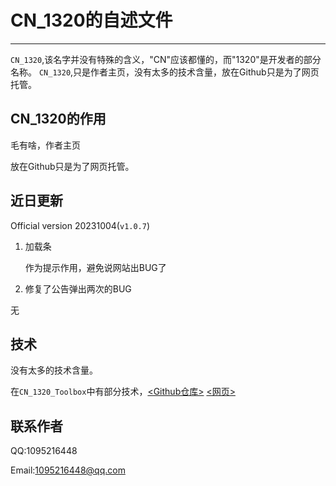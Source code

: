 # CN_1320的自述文件
***
`CN_1320`,该名字并没有特殊的含义，"CN"应该都懂的，而"1320"是开发者的部分名称。
`CN_1320`,只是作者主页，没有太多的技术含量，放在Github只是为了网页托管。
## CN_1320的作用
毛有啥，作者主页

放在Github只是为了网页托管。
## 近日更新
Official version 20231004(`v1.0.7`)
1. 加载条

     作为提示作用，避免说网站出BUG了
2. 修复了公告弹出两次的BUG

无
## 技术
没有太多的技术含量。

在`CN_1320_Toolbox`中有部分技术，[<Github仓库>](https://github.com/CHCAT1320/CN_1320_Toolbox)
[<网页>](https://chcat1320.github.io/CN_1320_Toolbox/)
## 联系作者
QQ:1095216448

Email:1095216448@qq.com